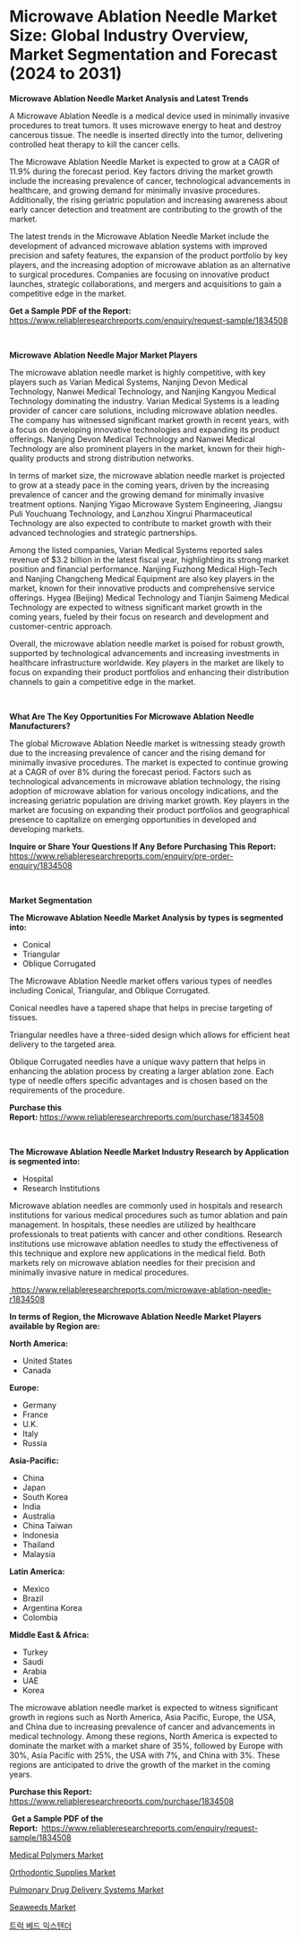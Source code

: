 <p><h1>Microwave Ablation Needle Market Size: Global Industry Overview, Market Segmentation and Forecast (2024 to 2031)</h1></p><p><strong>Microwave Ablation Needle Market Analysis and Latest Trends</strong></p>
<p><p>A Microwave Ablation Needle is a medical device used in minimally invasive procedures to treat tumors. It uses microwave energy to heat and destroy cancerous tissue. The needle is inserted directly into the tumor, delivering controlled heat therapy to kill the cancer cells.</p><p>The Microwave Ablation Needle Market is expected to grow at a CAGR of 11.9% during the forecast period. Key factors driving the market growth include the increasing prevalence of cancer, technological advancements in healthcare, and growing demand for minimally invasive procedures. Additionally, the rising geriatric population and increasing awareness about early cancer detection and treatment are contributing to the growth of the market.</p><p>The latest trends in the Microwave Ablation Needle Market include the development of advanced microwave ablation systems with improved precision and safety features, the expansion of the product portfolio by key players, and the increasing adoption of microwave ablation as an alternative to surgical procedures. Companies are focusing on innovative product launches, strategic collaborations, and mergers and acquisitions to gain a competitive edge in the market.</p></p>
<p><strong>Get a Sample PDF of the Report:&nbsp;</strong> <a href="https://www.reliableresearchreports.com/enquiry/request-sample/1834508">https://www.reliableresearchreports.com/enquiry/request-sample/1834508</a></p>
<p>&nbsp;</p>
<p><strong>Microwave Ablation Needle Major Market Players</strong></p>
<p><p>The microwave ablation needle market is highly competitive, with key players such as Varian Medical Systems, Nanjing Devon Medical Technology, Nanwei Medical Technology, and Nanjing Kangyou Medical Technology dominating the industry. Varian Medical Systems is a leading provider of cancer care solutions, including microwave ablation needles. The company has witnessed significant market growth in recent years, with a focus on developing innovative technologies and expanding its product offerings. Nanjing Devon Medical Technology and Nanwei Medical Technology are also prominent players in the market, known for their high-quality products and strong distribution networks.</p><p>In terms of market size, the microwave ablation needle market is projected to grow at a steady pace in the coming years, driven by the increasing prevalence of cancer and the growing demand for minimally invasive treatment options. Nanjing Yigao Microwave System Engineering, Jiangsu Puli Youchuang Technology, and Lanzhou Xingrui Pharmaceutical Technology are also expected to contribute to market growth with their advanced technologies and strategic partnerships.</p><p>Among the listed companies, Varian Medical Systems reported sales revenue of $3.2 billion in the latest fiscal year, highlighting its strong market position and financial performance. Nanjing Fuzhong Medical High-Tech and Nanjing Changcheng Medical Equipment are also key players in the market, known for their innovative products and comprehensive service offerings. Hygea (Beijing) Medical Technology and Tianjin Saimeng Medical Technology are expected to witness significant market growth in the coming years, fueled by their focus on research and development and customer-centric approach.</p><p>Overall, the microwave ablation needle market is poised for robust growth, supported by technological advancements and increasing investments in healthcare infrastructure worldwide. Key players in the market are likely to focus on expanding their product portfolios and enhancing their distribution channels to gain a competitive edge in the market.</p></p>
<p>&nbsp;</p>
<p><strong>What Are The Key Opportunities For Microwave Ablation Needle Manufacturers?</strong></p>
<p><p>The global Microwave Ablation Needle market is witnessing steady growth due to the increasing prevalence of cancer and the rising demand for minimally invasive procedures. The market is expected to continue growing at a CAGR of over 8% during the forecast period. Factors such as technological advancements in microwave ablation technology, the rising adoption of microwave ablation for various oncology indications, and the increasing geriatric population are driving market growth. Key players in the market are focusing on expanding their product portfolios and geographical presence to capitalize on emerging opportunities in developed and developing markets.</p></p>
<p><strong>Inquire or Share Your Questions If Any Before Purchasing This Report:</strong> <a href="https://www.reliableresearchreports.com/enquiry/pre-order-enquiry/1834508">https://www.reliableresearchreports.com/enquiry/pre-order-enquiry/1834508</a></p>
<p>&nbsp;</p>
<p><strong>Market Segmentation</strong></p>
<p><strong>The Microwave Ablation Needle Market Analysis by types is segmented into:</strong></p>
<p><ul><li>Conical</li><li>Triangular</li><li>Oblique Corrugated</li></ul></p>
<p><p>The Microwave Ablation Needle market offers various types of needles including Conical, Triangular, and Oblique Corrugated. </p><p>Conical needles have a tapered shape that helps in precise targeting of tissues. </p><p>Triangular needles have a three-sided design which allows for efficient heat delivery to the targeted area.</p><p>Oblique Corrugated needles have a unique wavy pattern that helps in enhancing the ablation process by creating a larger ablation zone. Each type of needle offers specific advantages and is chosen based on the requirements of the procedure.</p></p>
<p><strong>Purchase this Report:&nbsp;</strong><a href="https://www.reliableresearchreports.com/purchase/1834508">https://www.reliableresearchreports.com/purchase/1834508</a></p>
<p>&nbsp;</p>
<p><strong>The Microwave Ablation Needle Market Industry Research by Application is segmented into:</strong></p>
<p><ul><li>Hospital</li><li>Research Institutions</li></ul></p>
<p><p>Microwave ablation needles are commonly used in hospitals and research institutions for various medical procedures such as tumor ablation and pain management. In hospitals, these needles are utilized by healthcare professionals to treat patients with cancer and other conditions. Research institutions use microwave ablation needles to study the effectiveness of this technique and explore new applications in the medical field. Both markets rely on microwave ablation needles for their precision and minimally invasive nature in medical procedures.</p></p>
<p><a href="https://www.reliableresearchreports.com/microwave-ablation-needle-r1834508">&nbsp;https://www.reliableresearchreports.com/microwave-ablation-needle-r1834508</a></p>
<p><strong>In terms of Region, the Microwave Ablation Needle Market Players available by Region are:</strong></p>
<p>
    <p> <strong> North America: </strong>
        <ul>
            <li>United States</li>
            <li>Canada</li>
        </ul>
        </p> 
    <p> <strong> Europe: </strong>
        <ul>
            <li>Germany</li>
            <li>France</li>
            <li>U.K.</li>
            <li>Italy</li>
            <li>Russia</li>
        </ul>
        </p> 
    <p> <strong> Asia-Pacific: </strong>
        <ul>
            <li>China</li>
            <li>Japan</li>
            <li>South Korea</li>
            <li>India</li>
            <li>Australia</li>
            <li>China Taiwan</li>
            <li>Indonesia</li>
            <li>Thailand</li>
            <li>Malaysia</li>
        </ul>
        </p> 
    <p> <strong> Latin America: </strong>
        <ul>
            <li>Mexico</li>
            <li>Brazil</li>
            <li>Argentina Korea</li>
            <li>Colombia</li>
        </ul>
        </p> 
    <p> <strong> Middle East & Africa: </strong>
        <ul>
            <li>Turkey</li>
            <li>Saudi</li>
            <li>Arabia</li>
            <li>UAE</li>
            <li>Korea</li>
        </ul>
    </p>
    </p>
<p><p>The microwave ablation needle market is expected to witness significant growth in regions such as North America, Asia Pacific, Europe, the USA, and China due to increasing prevalence of cancer and advancements in medical technology. Among these regions, North America is expected to dominate the market with a market share of 35%, followed by Europe with 30%, Asia Pacific with 25%, the USA with 7%, and China with 3%. These regions are anticipated to drive the growth of the market in the coming years.</p></p>
<p><strong>Purchase this Report: </strong><a href="https://www.reliableresearchreports.com/purchase/1834508">https://www.reliableresearchreports.com/purchase/1834508</a></p>
<p>&nbsp;<strong>Get a Sample PDF of the Report:&nbsp;&nbsp;</strong><a href="https://www.reliableresearchreports.com/enquiry/request-sample/1834508">https://www.reliableresearchreports.com/enquiry/request-sample/1834508</a></p>
<p><strong></strong></p>
<p><p><a href="https://github.com/caseyee25/Market-Research-Report-List-1/blob/main/medical-polymers-market.md">Medical Polymers Market</a></p><p><a href="https://github.com/jackPeters644/Market-Research-Report-List-1/blob/main/orthodontic-supplies-market.md">Orthodontic Supplies Market</a></p><p><a href="https://github.com/philipWlf74/Market-Research-Report-List-1/blob/main/pulmonary-drug-delivery-systems-market.md">Pulmonary Drug Delivery Systems Market</a></p><p><a href="https://www.linkedin.com/pulse/seaweeds-market-size-growing-cagr-58-report-covers-analysis-gukae?trackingId=Tn1frKfuSW6DCExfm6%2B%2F6w%3D%3D">Seaweeds Market</a></p><p><a href="https://github.com/nhaiquang84/Market-Research-Report-List-2/blob/main/623459975450.md">트럭 베드 익스텐더</a></p></p>